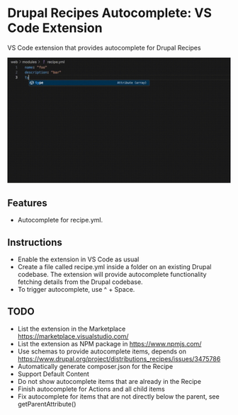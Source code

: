 # Drupal Recipes Autocomplete: VS Code Extension
VS Code extension that provides autocomplete for Drupal Recipes

![Autocomplete](docs/drupal-recipes-autocomplete.gif)

## Features

- Autocomplete for recipe.yml.

## Instructions

- Enable the extension in VS Code as usual
- Create a file called recipe.yml inside a folder on an existing Drupal codebase. The extension will provide autocomplete functionality fetching details from the Drupal codebase.
- To trigger autocomplete, use ^ + Space.

## TODO
- List the extension in the Marketplace https://marketplace.visualstudio.com/
- List the extension as NPM package in https://www.npmjs.com/
- Use schemas to provide autocomplete items, depends on https://www.drupal.org/project/distributions_recipes/issues/3475786
- Automatically generate composer.json for the Recipe
- Support Default Content
- Do not show autocomplete items that are already in the Recipe
- Finish autocomplete for Actions and all child items
- Fix autocomplete for items that are not directly below the parent, see getParentAttribute()

